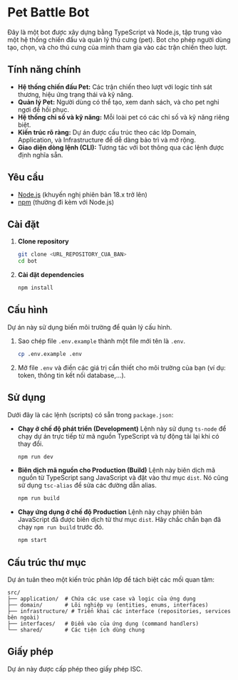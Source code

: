 # Pet Battle Bot

Đây là một bot được xây dựng bằng TypeScript và Node.js, tập trung vào một hệ thống chiến đấu và quản lý thú cưng (pet). Bot cho phép người dùng tạo, chọn, và cho thú cưng của mình tham gia vào các trận chiến theo lượt.

## Tính năng chính

- **Hệ thống chiến đấu Pet:** Các trận chiến theo lượt với logic tính sát thương, hiệu ứng trạng thái và kỹ năng.
- **Quản lý Pet:** Người dùng có thể tạo, xem danh sách, và cho pet nghỉ ngơi để hồi phục.
- **Hệ thống chỉ số và kỹ năng:** Mỗi loài pet có các chỉ số và kỹ năng riêng biệt.
- **Kiến trúc rõ ràng:** Dự án được cấu trúc theo các lớp Domain, Application, và Infrastructure để dễ dàng bảo trì và mở rộng.
- **Giao diện dòng lệnh (CLI):** Tương tác với bot thông qua các lệnh được định nghĩa sẵn.

## Yêu cầu

- [Node.js](https://nodejs.org/) (khuyến nghị phiên bản 18.x trở lên)
- [npm](https://www.npmjs.com/) (thường đi kèm với Node.js)

## Cài đặt

1.  **Clone repository**
    ```bash
    git clone <URL_REPOSITORY_CUA_BAN>
    cd bot
    ```

2.  **Cài đặt dependencies**
    ```bash
    npm install
    ```

## Cấu hình

Dự án này sử dụng biến môi trường để quản lý cấu hình.

1.  Sao chép file `.env.example` thành một file mới tên là `.env`.
    ```bash
    cp .env.example .env
    ```

2.  Mở file `.env` và điền các giá trị cần thiết cho môi trường của bạn (ví dụ: token, thông tin kết nối database,...).

## Sử dụng

Dưới đây là các lệnh (scripts) có sẵn trong `package.json`:

-   **Chạy ở chế độ phát triển (Development)**
    Lệnh này sử dụng `ts-node` để chạy dự án trực tiếp từ mã nguồn TypeScript và tự động tải lại khi có thay đổi.
    ```bash
    npm run dev
    ```

-   **Biên dịch mã nguồn cho Production (Build)**
    Lệnh này biên dịch mã nguồn từ TypeScript sang JavaScript và đặt vào thư mục `dist`. Nó cũng sử dụng `tsc-alias` để sửa các đường dẫn alias.
    ```bash
    npm run build
    ```

-   **Chạy ứng dụng ở chế độ Production**
    Lệnh này chạy phiên bản JavaScript đã được biên dịch từ thư mục `dist`. Hãy chắc chắn bạn đã chạy `npm run build` trước đó.
    ```bash
    npm start
    ```

## Cấu trúc thư mục

Dự án tuân theo một kiến trúc phân lớp để tách biệt các mối quan tâm:

```
src/
├── application/  # Chứa các use case và logic của ứng dụng
├── domain/       # Lõi nghiệp vụ (entities, enums, interfaces)
├── infrastructure/ # Triển khai các interface (repositories, services bên ngoài)
├── interfaces/   # Điểm vào của ứng dụng (command handlers)
└── shared/       # Các tiện ích dùng chung
```

## Giấy phép

Dự án này được cấp phép theo giấy phép ISC.
